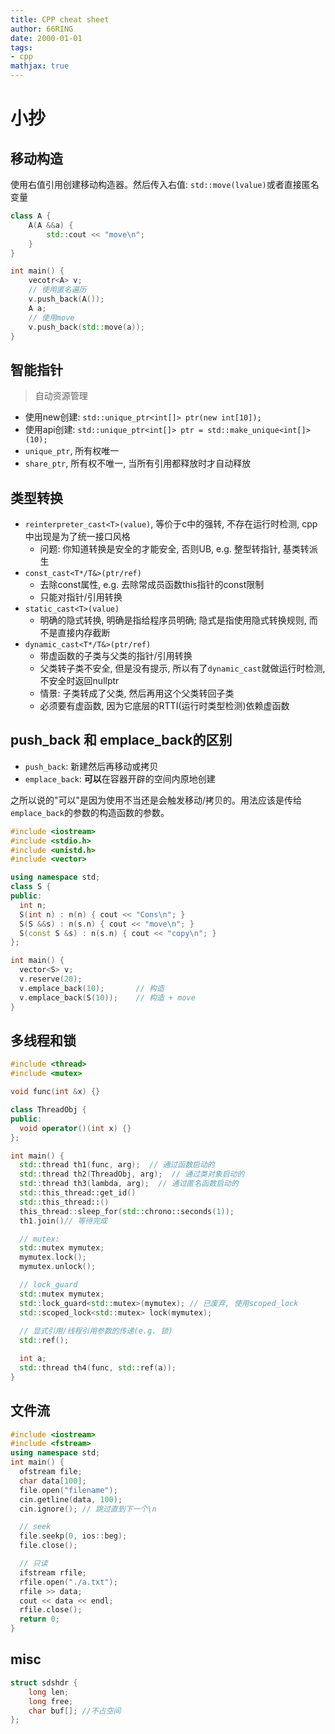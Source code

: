 ```yaml
---
title: CPP cheat sheet
author: 66RING
date: 2000-01-01
tags: 
- cpp
mathjax: true
---
```


# 小抄

## 移动构造

使用右值引用创建移动构造器。然后传入右值: `std::move(lvalue)`或者直接匿名变量

```cpp
class A {
    A(A &&a) {
        std::cout << "move\n";
    }
}

int main() {
    vecotr<A> v;
    // 使用匿名遍历
    v.push_back(A());
    A a;
    // 使用move
    v.push_back(std::move(a));
}
```

## 智能指针

> 自动资源管理

- 使用new创建: `std::unique_ptr<int[]> ptr(new int[10]);`
- 使用api创建: `std::unique_ptr<int[]> ptr = std::make_unique<int[]>(10);`
- `unique_ptr`, 所有权唯一
- `share_ptr`, 所有权不唯一, 当所有引用都释放时才自动释放


## 类型转换

- `reinterpreter_cast<T>(value)`, 等价于c中的强转, 不存在运行时检测, cpp中出现是为了统一接口风格
    * 问题: 你知道转换是安全的才能安全, 否则UB, e.g. 整型转指针, 基类转派生
- `const_cast<T*/T&>(ptr/ref)`
    * 去除const属性, e.g. 去除常成员函数this指针的const限制
    * 只能对指针/引用转换
- `static_cast<T>(value)`
    * 明确的隐式转换, 明确是指给程序员明确; 隐式是指使用隐式转换规则, 而不是直接内存截断
- `dynamic_cast<T*/T&>(ptr/ref)`
    * 带虚函数的子类与父类的指针/引用转换
    * 父类转子类不安全, 但是没有提示, 所以有了`dynamic_cast`就做运行时检测, 不安全时返回nullptr
    * 情景: 子类转成了父类, 然后再用这个父类转回子类
    * 必须要有虚函数, 因为它底层的RTTI(运行时类型检测)依赖虚函数


## push_back 和 emplace_back的区别

- `push_back`: 新建然后再移动或拷贝
- `emplace_back`: **可以**在容器开辟的空间内原地创建

之所以说的"可以"是因为使用不当还是会触发移动/拷贝的。用法应该是传给`emplace_back`的参数的构造函数的参数。

```cpp
#include <iostream>
#include <stdio.h>
#include <unistd.h>
#include <vector>

using namespace std;
class S {
public:
  int n;
  S(int n) : n(n) { cout << "Cons\n"; }
  S(S &&s) : n(s.n) { cout << "move\n"; }
  S(const S &s) : n(s.n) { cout << "copy\n"; }
};

int main() {
  vector<S> v;
  v.reserve(20);
  v.emplace_back(10);       // 构造
  v.emplace_back(S(10));    // 构造 + move
}
```


## 多线程和锁

```cpp
#include <thread>
#include <mutex>

void func(int &x) {}

class ThreadObj {
public:
  void operator()(int x) {}
};

int main() {
  std::thread th1(func, arg);  // 通过函数启动的
  std::thread th2(ThreadObj, arg);  // 通过类对象启动的
  std::thread th3(lambda, arg);  // 通过匿名函数启动的
  std::this_thread::get_id()
  std::this_thread::()
  this_thread::sleep_for(std::chrono::seconds(1));
  th1.join()// 等待完成

  // mutex:
  std::mutex mymutex;
  mymutex.lock();
  mymutex.unlock();

  // lock_guard
  std::mutex mymutex;
  std::lock_guard<std::mutex>(mymutex); // 已废弃, 使用scoped_lock
  std::scoped_lock<std::mutex> lock(mymutex);
  
  // 显式引用/线程引用参数的传递(e.g. 锁)
  std::ref();

  int a;
  std::thread th4(func, std::ref(a));
}
```

## 文件流

```cpp
#include <iostream>
#include <fstream>
using namespace std;
int main() {
  ofstream file;
  char data[100];
  file.open("filename");
  cin.getline(data, 100);
  cin.ignore(); // 跳过直到下一个\n

  // seek
  file.seekp(0, ios::beg);
  file.close();

  // 只读
  ifstream rfile;
  rfile.open("./a.txt");
  rfile >> data;
  cout << data << endl;
  rfile.close();
  return 0;
}
```

## misc

```cpp
struct sdshdr {
    long len;
    long free;
    char buf[]; //不占空间
};
```


